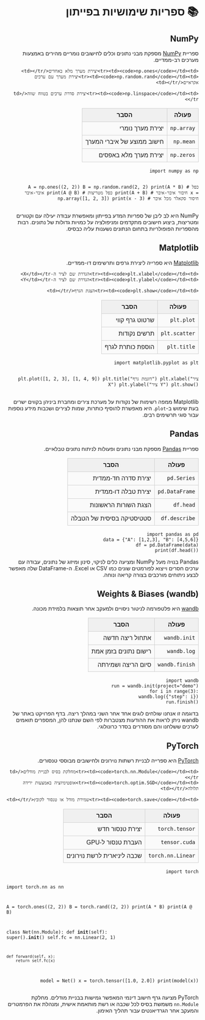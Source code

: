 <!-- Highlight.js CSS (ערכת ברירת מחדל) -->
<link rel="stylesheet" href="https://cdnjs.cloudflare.com/ajax/libs/highlight.js/11.9.0/styles/stackoverflow-light.min.css">

<!-- Highlight.js core + שפות נדרשות -->
<script src="https://cdnjs.cloudflare.com/ajax/libs/highlight.js/11.9.0/highlight.min.js"></script>
<script src="https://cdnjs.cloudflare.com/ajax/libs/highlight.js/11.9.0/languages/python.min.js"></script>

<script>hljs.highlightAll();</script>

<style>
  table.code-compare { width:100%; border-collapse:collapse; table-layout:fixed; font-family:Arial, sans-serif; }
  table.code-compare th, table.code-compare td { border:1px solid #ccc; vertical-align:top; padding:8px; }
  table.code-compare th { background:#f0f0f0; text-align:center; }
  table.code-compare td { direction:rtl; text-align:right; background:#fafafa; }
</style>

<div dir="rtl">
<h1>📚 ספריות שימושיות בפייתון</h1>

<h2>NumPy</h2>
<p>ספריית <a href="https://numpy.org/doc/">NumPy</a> מספקת מבני נתונים וכלים לחישובים נומריים מהירים באמצעות מערכים רב-ממדיים.</p>

<table class="code-compare">
  <thead>
    <tr><th>פעולה</th><th>הסבר</th></tr>
  </thead>
  <tbody>
    <tr><td><code>np.array</code></td><td>יצירת מערך נומרי</td></tr>
    <tr><td><code>np.mean</code></td><td>חישוב ממוצע של איברי המערך</td></tr>
    <tr><td><code>np.zeros</code></td><td>יצירת מערך מלא באפסים</td></tr>

    <tr><td><code>np.ones</code></td><td>יצירת מערך מלא באחדים</td></tr>
    <tr><td><code>np.random.rand</code></td><td>יצירת מערך עם ערכים אקראיים</td></tr>

    <tr><td><code>np.linspace</code></td><td>יצירת סדרת ערכים בטווח שווה</td></tr>
  </tbody>
</table>
<pre><code class="language-python" dir="ltr">import numpy as np

A = np.ones((2, 2))
B = np.random.rand(2, 2)
print(A * B)    # כפל איבר-איבר
print(A @ B)    # כפל מטריצות
print(A + B)    # חיבור איבר-איבר
x = np.array([1, 2, 3])
print(x - 3)    # חיסור סקאלר מכל איבר
</code></pre>
<p>NumPy היא לב ליבן של ספריות המדע בפייתון ומאפשרת עבודה יעילה עם וקטורים ומטריצות, ביצוע חישובים מתקדמים ומניפולציה על כמויות גדולות של נתונים. רבות מהספריות הפופולריות בתחום הנתונים נשענות עליה כבסיס.</p>

<h2>Matplotlib</h2>
<p><a href="https://matplotlib.org/stable/">Matplotlib</a> היא ספרייה ליצירת גרפים ותרשימים דו-ממדיים.</p>

<table class="code-compare">
  <thead>
    <tr><th>פעולה</th><th>הסבר</th></tr>
  </thead>
  <tbody>
    <tr><td><code>plt.plot</code></td><td>שרטוט גרף קווי</td></tr>
    <tr><td><code>plt.scatter</code></td><td>תרשים נקודות</td></tr>
    <tr><td><code>plt.title</code></td><td>הוספת כותרת לגרף</td></tr>

    <tr><td><code>plt.xlabel</code></td><td>הגדרת שם לציר ה-X</td></tr>
    <tr><td><code>plt.ylabel</code></td><td>הגדרת שם לציר ה-Y</td></tr>

    <tr><td><code>plt.show</code></td><td>הצגת הגרף</td></tr>
  </tbody>
</table>
<pre><code class="language-python" dir="ltr">import matplotlib.pyplot as plt

plt.plot([1, 2, 3], [1, 4, 9])
plt.title("דוגמת גרף")
plt.xlabel("ציר X")
plt.ylabel("ציר Y")
plt.show()
</code></pre>
<p>Matplotlib ממפה רשימות של נקודות על מערכת צירים ומחברת ביניהן בקווים ישרים בעת שימוש ב-<code>plot</code>. היא מאפשרת להוסיף כותרות, שמות לצירים ושכבות מידע נוספות עבור סוגי תרשימים רבים.</p>

<h2>Pandas</h2>
<p>ספריית <a href="https://pandas.pydata.org/docs/">Pandas</a> מספקת מבני נתונים ופעולות לניתוח נתונים טבלאיים.</p>

<table class="code-compare">
  <thead>
    <tr><th>פעולה</th><th>הסבר</th></tr>
  </thead>
  <tbody>
    <tr><td><code>pd.Series</code></td><td>יצירת סדרה חד-ממדית</td></tr>
    <tr><td><code>pd.DataFrame</code></td><td>יצירת טבלה דו-ממדית</td></tr>
    <tr><td><code>df.head</code></td><td>הצגת השורות הראשונות</td></tr>
    <tr><td><code>df.describe</code></td><td>סטטיסטיקה בסיסית של הטבלה</td></tr>
  </tbody>
</table>
<pre><code class="language-python" dir="ltr">import pandas as pd
data = {"A": [1,2,3], "B": [4,5,6]}
df = pd.DataFrame(data)
print(df.head())
</code></pre>

<p>Pandas בנויה מעל NumPy ומציעה כלים לניקוי, סינון ומיזוג של נתונים, עבודה עם ערכים חסרים וייצוא לפורמטים שונים כמו CSV או Excel. ה-DataFrame שלה מאפשר לבצע ניתוחים מורכבים בצורה קריאה ונוחה.</p>

<h2>Weights & Biases (wandb)</h2>
<p><a href="https://docs.wandb.ai/">wandb</a> היא פלטפורמה לניטור ניסויים ולמעקב אחר תוצאות בלמידת מכונה.</p>

<table class="code-compare">
  <thead>
    <tr><th>פעולה</th><th>הסבר</th></tr>
  </thead>
  <tbody>
    <tr><td><code>wandb.init</code></td><td>אתחול ריצה חדשה</td></tr>
    <tr><td><code>wandb.log</code></td><td>רישום נתונים בזמן אמת</td></tr>
    <tr><td><code>wandb.finish</code></td><td>סיום הריצה ושמירתה</td></tr>

  </tbody>
</table>
<pre><code class="language-python" dir="ltr">import wandb
run = wandb.init(project="demo")
for i in range(3):
    wandb.log({"step": i})
run.finish()
</code></pre>
<p>בדוגמה זו אנחנו שולחים לוגים אחד אחר השני במהלך ריצה. בדף הפרויקט באתר של wandb ניתן לראות את ההודעות מצטברות לפי השם שנתנו להן, המספרים תואמים לערכים ששלחנו והם מסודרים בסדר כרונולוגי.</p>

<h2>PyTorch</h2>
<p><a href="https://pytorch.org/docs/stable/">PyTorch</a> היא ספרייה לבניית רשתות נוירונים ולחישובים מבוססי טנסורים.</p>

<table class="code-compare">
  <thead>
    <tr><th>פעולה</th><th>הסבר</th></tr>
  </thead>
  <tbody>
    <tr><td><code>torch.tensor</code></td><td>יצירת טנסור חדש</td></tr>
    <tr><td><code>tensor.cuda</code></td><td>העברת טנסור ל-GPU</td></tr>
    <tr><td><code>torch.nn.Linear</code></td><td>שכבה ליניארית לרשת נוירונים</td></tr>

    <tr><td><code>torch.nn.Module</code></td><td>מחלקת בסיס לבניית מודלים</td></tr>
    <tr><td><code>torch.optim.SGD</code></td><td>אופטימיזציה באמצעות ירידה תלולה</td></tr>

    <tr><td><code>torch.save</code></td><td>שמירת מודל או טנסור לקובץ</td></tr>
  </tbody>
</table>
<pre><code class="language-python" dir="ltr">import torch

import torch.nn as nn

A = torch.ones((2, 2))
B = torch.rand((2, 2))
print(A * B)
print(A @ B)

class Net(nn.Module):
    def __init__(self):
        super().__init__()
        self.fc = nn.Linear(2, 1)

    def forward(self, x):
        return self.fc(x)

model = Net()
x = torch.tensor([1.0, 2.0])
print(model(x))
</code></pre>
<p>PyTorch מציעה גרף חישוב דינמי המאפשר גמישות בבניית מודלים. מחלקת <code>nn.Module</code> משמשת בסיס לכל שכבה או רשת מותאמת אישית, ומנהלת את הפרמטרים והמעקב אחר הגרדיאנטים עבור תהליך האימון.</p>

</div>
